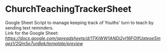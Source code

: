 # ChurchTeachingTrackerSheet
Google Sheet Script to manage keeping track of Youths' turn to teach by sending text reminders.<br>
Link for the Google Sheet: <br><i>https://docs.google.com/spreadsheets/d/1TKiWW1ANDi2yI16FOlfUateoe5mgezV2QjnSe7unBek/template/preview</i>
